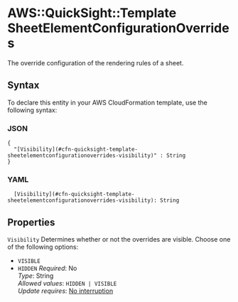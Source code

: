 # AWS::QuickSight::Template SheetElementConfigurationOverrides<a name="aws-properties-quicksight-template-sheetelementconfigurationoverrides"></a>

The override configuration of the rendering rules of a sheet\.

## Syntax<a name="aws-properties-quicksight-template-sheetelementconfigurationoverrides-syntax"></a>

To declare this entity in your AWS CloudFormation template, use the following syntax:

### JSON<a name="aws-properties-quicksight-template-sheetelementconfigurationoverrides-syntax.json"></a>

```
{
  "[Visibility](#cfn-quicksight-template-sheetelementconfigurationoverrides-visibility)" : String
}
```

### YAML<a name="aws-properties-quicksight-template-sheetelementconfigurationoverrides-syntax.yaml"></a>

```
  [Visibility](#cfn-quicksight-template-sheetelementconfigurationoverrides-visibility): String
```

## Properties<a name="aws-properties-quicksight-template-sheetelementconfigurationoverrides-properties"></a>

`Visibility` <a name="cfn-quicksight-template-sheetelementconfigurationoverrides-visibility"></a>
Determines whether or not the overrides are visible\. Choose one of the following options:

- `VISIBLE`
- `HIDDEN`
  _Required_: No  
  _Type_: String  
  _Allowed values_: `HIDDEN | VISIBLE`  
  _Update requires_: [No interruption](https://docs.aws.amazon.com/AWSCloudFormation/latest/UserGuide/using-cfn-updating-stacks-update-behaviors.html#update-no-interrupt)
